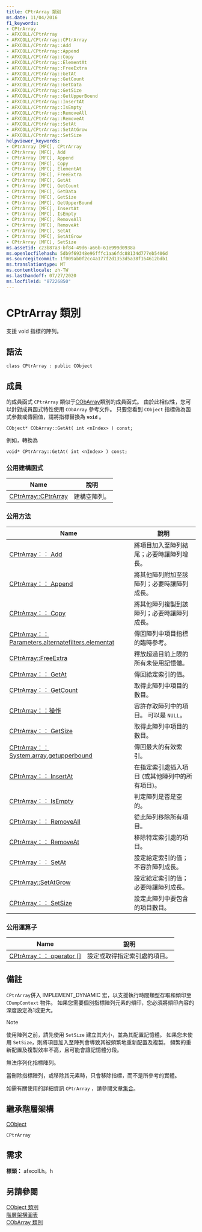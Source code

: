 ```yaml
---
title: CPtrArray 類別
ms.date: 11/04/2016
f1_keywords:
- CPtrArray
- AFXCOLL/CPtrArray
- AFXCOLL/CPtrArray::CPtrArray
- AFXCOLL/CPtrArray::Add
- AFXCOLL/CPtrArray::Append
- AFXCOLL/CPtrArray::Copy
- AFXCOLL/CPtrArray::ElementAt
- AFXCOLL/CPtrArray::FreeExtra
- AFXCOLL/CPtrArray::GetAt
- AFXCOLL/CPtrArray::GetCount
- AFXCOLL/CPtrArray::GetData
- AFXCOLL/CPtrArray::GetSize
- AFXCOLL/CPtrArray::GetUpperBound
- AFXCOLL/CPtrArray::InsertAt
- AFXCOLL/CPtrArray::IsEmpty
- AFXCOLL/CPtrArray::RemoveAll
- AFXCOLL/CPtrArray::RemoveAt
- AFXCOLL/CPtrArray::SetAt
- AFXCOLL/CPtrArray::SetAtGrow
- AFXCOLL/CPtrArray::SetSize
helpviewer_keywords:
- CPtrArray [MFC], CPtrArray
- CPtrArray [MFC], Add
- CPtrArray [MFC], Append
- CPtrArray [MFC], Copy
- CPtrArray [MFC], ElementAt
- CPtrArray [MFC], FreeExtra
- CPtrArray [MFC], GetAt
- CPtrArray [MFC], GetCount
- CPtrArray [MFC], GetData
- CPtrArray [MFC], GetSize
- CPtrArray [MFC], GetUpperBound
- CPtrArray [MFC], InsertAt
- CPtrArray [MFC], IsEmpty
- CPtrArray [MFC], RemoveAll
- CPtrArray [MFC], RemoveAt
- CPtrArray [MFC], SetAt
- CPtrArray [MFC], SetAtGrow
- CPtrArray [MFC], SetSize
ms.assetid: c23b87a3-bf84-49d6-a66b-61e999d0938a
ms.openlocfilehash: 5db9f69348e96fffc1aa6fdc88134d777eb5406d
ms.sourcegitcommit: 1f009ab0f2cc4a177f2d1353d5a38f164612bdb1
ms.translationtype: MT
ms.contentlocale: zh-TW
ms.lasthandoff: 07/27/2020
ms.locfileid: "87226850"
---
```

# <a name="cptrarray-class"></a>CPtrArray 類別

支援 void 指標的陣列。

## <a name="syntax"></a>語法

```
class CPtrArray : public CObject
```

## <a name="members"></a>成員

的成員函式 `CPtrArray` 類似于[CObArray](../../mfc/reference/cobarray-class.md)類別的成員函式。 由於此相似性，您可以針對成員函式特性使用 `CObArray` 參考文件。 只要您看到 `CObject` 指標做為函式參數或傳回值，請將指標替換為 **`void`** 。

`CObject* CObArray::GetAt( int <nIndex> ) const;`

例如，轉換為

`void* CPtrArray::GetAt( int <nIndex> ) const;`

### <a name="public-constructors"></a>公用建構函式

|Name|說明|
|----------|-----------------|
|[CPtrArray::CPtrArray](../../mfc/reference/cobarray-class.md#cobarray)|建構空陣列。|

### <a name="public-methods"></a>公用方法

|Name|說明|
|----------|-----------------|
|[CPtrArray：： Add](../../mfc/reference/cobarray-class.md#add)|將項目加入至陣列結尾；必要時讓陣列增長。|
|[CPtrArray：： Append](../../mfc/reference/cobarray-class.md#append)|將其他陣列附加至該陣列；必要時讓陣列成長。|
|[CPtrArray：： Copy](../../mfc/reference/cobarray-class.md#copy)|將其他陣列複製到該陣列；必要時讓陣列成長。|
|[CPtrArray：： Parameters.alternatefilters.elementat](../../mfc/reference/cobarray-class.md#elementat)|傳回陣列中項目指標的臨時參考。|
|[CPtrArray::FreeExtra](../../mfc/reference/cobarray-class.md#freeextra)|釋放超過目前上限的所有未使用記憶體。|
|[CPtrArray：： GetAt](../../mfc/reference/cobarray-class.md#getat)|傳回給定索引的值。|
|[CPtrArray：： GetCount](../../mfc/reference/cobarray-class.md#getcount)|取得此陣列中項目的數目。|
|[CPtrArray：：操作](../../mfc/reference/cobarray-class.md#getdata)|容許存取陣列中的項目。 可以是 `NULL`。|
|[CPtrArray：： GetSize](../../mfc/reference/cobarray-class.md#getsize)|取得此陣列中項目的數目。|
|[CPtrArray：： System.array.getupperbound](../../mfc/reference/cobarray-class.md#getupperbound)|傳回最大的有效索引。|
|[CPtrArray：： InsertAt](../../mfc/reference/cobarray-class.md#insertat)|在指定索引處插入項目 (或其他陣列中的所有項目)。|
|[CPtrArray：： IsEmpty](../../mfc/reference/cobarray-class.md#isempty)|判定陣列是否是空的。|
|[CPtrArray：： RemoveAll](../../mfc/reference/cobarray-class.md#removeall)|從此陣列移除所有項目。|
|[CPtrArray：： RemoveAt](../../mfc/reference/cobarray-class.md#removeat)|移除特定索引處的項目。|
|[CPtrArray：： SetAt](../../mfc/reference/cobarray-class.md#setat)|設定給定索引的值；不容許陣列成長。|
|[CPtrArray::SetAtGrow](../../mfc/reference/cobarray-class.md#setatgrow)|設定給定索引的值；必要時讓陣列成長。|
|[CPtrArray：： SetSize](../../mfc/reference/cobarray-class.md#setsize)|設定此陣列中要包含的項目數目。|

### <a name="public-operators"></a>公用運算子

|Name|說明|
|----------|-----------------|
|[CPtrArray：： operator \[\]](../../mfc/reference/cobarray-class.md#operator_at)|設定或取得指定索引處的項目。|

## <a name="remarks"></a>備註

`CPtrArray`併入 IMPLEMENT_DYNAMIC 宏，以支援執行時間類型存取和傾印至 `CDumpContext` 物件。 如果您需要個別指標陣列元素的傾印，您必須將傾印內容的深度設定為1或更大。

> [!NOTE]
> 使用陣列之前，請先使用 `SetSize` 建立其大小，並為其配置記憶體。 如果您未使用 `SetSize`，則將項目加入至陣列會導致其被頻繁地重新配置及複製。 頻繁的重新配置及複製效率不高，且可能會讓記憶體分段。

無法序列化指標陣列。

當刪除指標陣列，或移除其元素時，只會移除指標，而不是所參考的實體。

如需有關使用的詳細資訊 `CPtrArray` ，請參閱文章[集合](../../mfc/collections.md)。

## <a name="inheritance-hierarchy"></a>繼承階層架構

[CObject](../../mfc/reference/cobject-class.md)

`CPtrArray`

## <a name="requirements"></a>需求

**標頭：** afxcoll.h。h

## <a name="see-also"></a>另請參閱

[CObject 類別](../../mfc/reference/cobject-class.md)<br/>
[階層架構圖表](../../mfc/hierarchy-chart.md)<br/>
[CObArray 類別](../../mfc/reference/cobarray-class.md)
